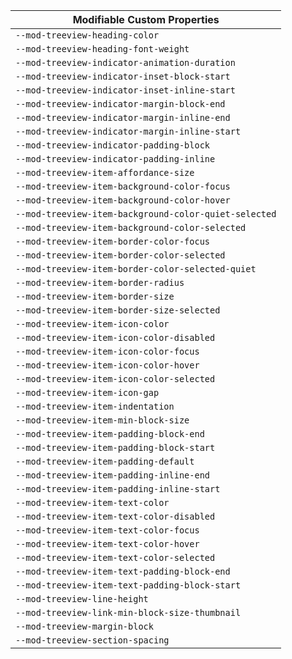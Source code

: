 | Modifiable Custom Properties                          |
| ----------------------------------------------------- |
| `--mod-treeview-heading-color`                        |
| `--mod-treeview-heading-font-weight`                  |
| `--mod-treeview-indicator-animation-duration`         |
| `--mod-treeview-indicator-inset-block-start`          |
| `--mod-treeview-indicator-inset-inline-start`         |
| `--mod-treeview-indicator-margin-block-end`           |
| `--mod-treeview-indicator-margin-inline-end`          |
| `--mod-treeview-indicator-margin-inline-start`        |
| `--mod-treeview-indicator-padding-block`              |
| `--mod-treeview-indicator-padding-inline`             |
| `--mod-treeview-item-affordance-size`                 |
| `--mod-treeview-item-background-color-focus`          |
| `--mod-treeview-item-background-color-hover`          |
| `--mod-treeview-item-background-color-quiet-selected` |
| `--mod-treeview-item-background-color-selected`       |
| `--mod-treeview-item-border-color-focus`              |
| `--mod-treeview-item-border-color-selected`           |
| `--mod-treeview-item-border-color-selected-quiet`     |
| `--mod-treeview-item-border-radius`                   |
| `--mod-treeview-item-border-size`                     |
| `--mod-treeview-item-border-size-selected`            |
| `--mod-treeview-item-icon-color`                      |
| `--mod-treeview-item-icon-color-disabled`             |
| `--mod-treeview-item-icon-color-focus`                |
| `--mod-treeview-item-icon-color-hover`                |
| `--mod-treeview-item-icon-color-selected`             |
| `--mod-treeview-item-icon-gap`                        |
| `--mod-treeview-item-indentation`                     |
| `--mod-treeview-item-min-block-size`                  |
| `--mod-treeview-item-padding-block-end`               |
| `--mod-treeview-item-padding-block-start`             |
| `--mod-treeview-item-padding-default`                 |
| `--mod-treeview-item-padding-inline-end`              |
| `--mod-treeview-item-padding-inline-start`            |
| `--mod-treeview-item-text-color`                      |
| `--mod-treeview-item-text-color-disabled`             |
| `--mod-treeview-item-text-color-focus`                |
| `--mod-treeview-item-text-color-hover`                |
| `--mod-treeview-item-text-color-selected`             |
| `--mod-treeview-item-text-padding-block-end`          |
| `--mod-treeview-item-text-padding-block-start`        |
| `--mod-treeview-line-height`                          |
| `--mod-treeview-link-min-block-size-thumbnail`        |
| `--mod-treeview-margin-block`                         |
| `--mod-treeview-section-spacing`                      |
